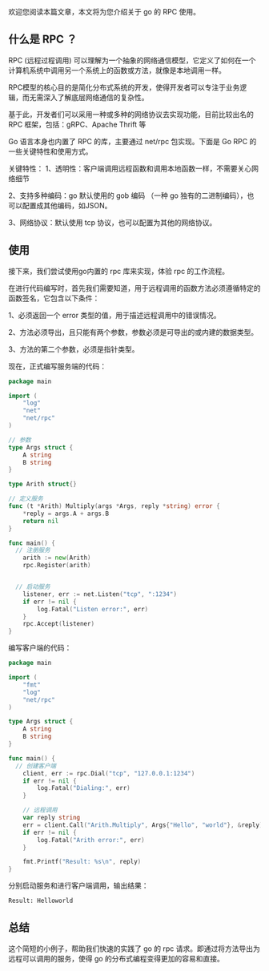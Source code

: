欢迎您阅读本篇文章，本文将为您介绍关于 go 的 RPC 使用。


## 什么是 RPC ？

RPC (远程过程调用) 可以理解为一个抽象的网络通信模型，它定义了如何在一个计算机系统中调用另一个系统上的函数或方法，就像是本地调用一样。

RPC模型的核心目的是简化分布式系统的开发，使得开发者可以专注于业务逻辑，而无需深入了解底层网络通信的复杂性。

基于此，开发者们可以采用一种或多种的网络协议去实现功能，目前比较出名的 RPC 框架，包括：gRPC、Apache Thrift 等

Go 语言本身也内置了 RPC 的库，主要通过 net/rpc 包实现。下面是 Go RPC 的一些关键特性和使用方式。

关键特性：
1、透明性：客户端调用远程函数和调用本地函数一样，不需要关心网络细节

2、支持多种编码：go 默认使用的 gob 编码 （一种 go 独有的二进制编码），也可以配置成其他编码，如JSON。

3、网络协议：默认使用 tcp 协议，也可以配置为其他的网络协议。

## 使用

接下来，我们尝试使用go内置的 rpc 库来实现，体验 rpc 的工作流程。

在进行代码编写时，首先我们需要知道，用于远程调用的函数方法必须遵循特定的函数签名，它包含以下条件：

1、必须返回一个 error 类型的值，用于描述远程调用中的错误情况。

2、方法必须导出，且只能有两个参数，参数必须是可导出的或内建的数据类型。

3、方法的第二个参数，必须是指针类型。

现在，正式编写服务端的代码：
```go
package main

import (
	"log"
	"net"
	"net/rpc"
)

// 参数
type Args struct {
	A string
	B string
}

type Arith struct{}

// 定义服务
func (t *Arith) Multiply(args *Args, reply *string) error {
	*reply = args.A + args.B
	return nil
}

func main() {
  // 注册服务
	arith := new(Arith)
	rpc.Register(arith)


  // 启动服务
	listener, err := net.Listen("tcp", ":1234")
	if err != nil {
		log.Fatal("Listen error:", err)
	}
	rpc.Accept(listener)
}
```

编写客户端的代码：

```go
package main

import (
	"fmt"
	"log"
	"net/rpc"
)

type Args struct {
	A string
	B string
}

func main() {
  // 创建客户端
	client, err := rpc.Dial("tcp", "127.0.0.1:1234")
	if err != nil {
		log.Fatal("Dialing:", err)
	}

	// 远程调用
	var reply string
	err = client.Call("Arith.Multiply", Args{"Hello", "world"}, &reply)
	if err != nil {
		log.Fatal("Arith error:", err)
	}

	fmt.Printf("Result: %s\n", reply)
}

```

分别启动服务和进行客户端调用，输出结果：

```sh
Result: Helloworld
```

## 总结

这个简短的小例子，帮助我们快速的实践了 go 的 rpc 请求。即通过将方法导出为远程可以调用的服务，使得 go 的分布式编程变得更加的容易和直接。